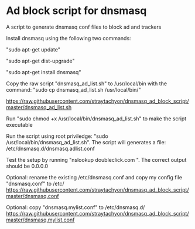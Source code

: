 # Ad block script for dnsmasq
A script to generate dnsmasq conf files to block ad and trackers

Install dnsmasq using the following two commands:

"sudo apt-get update"

"sudo apt-get dist-upgrade"

"sudo apt-get install dnsmasq"

Copy the raw script "dnsmasq_ad_list.sh" to /usr/local/bin with the command: 
"sudo cp dnsmasq_ad_list.sh /usr/local/bin/"

https://raw.githubusercontent.com/straytachyon/dnsmasq_ad_block_script/master/dnsmasq_ad_list.sh

Run "sudo chmod +x /usr/local/bin/dnsmasq_ad_list.sh" to make the script executable

Run the script using root priviledge: "sudo /usr/local/bin/dnsmasq_ad_list.sh".  The script will generates a file: /etc/dnsmasq.d/dnsmasq.adlist.conf

Test the setup by running "nslookup doubleclick.com <dnsmasq ip>".  The correct output should be 0.0.0.0

Optional: rename the existing /etc/dnsmasq.conf and copy my config file "dnsmasq.conf" to /etc/
https://raw.githubusercontent.com/straytachyon/dnsmasq_ad_block_script/master/dnsmasq.conf

Optional: copy "dnsmasq.mylist.conf" to /etc/dnsmasq.d/
https://raw.githubusercontent.com/straytachyon/dnsmasq_ad_block_script/master/dnsmasq.mylist.conf
